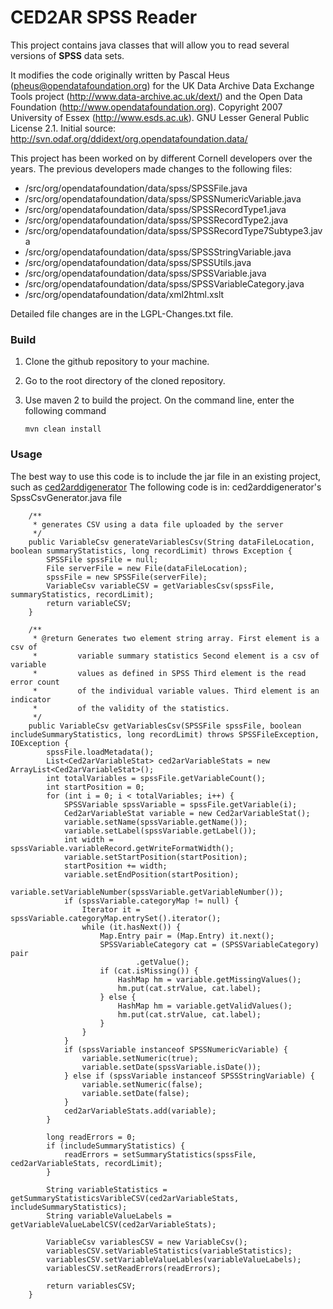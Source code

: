 # CED2AR SPSS Reader

This project contains java classes that will allow you to read several versions of **SPSS** data sets.

It modifies the code originally written by Pascal Heus (pheus@opendatafoundation.org) for the UK Data Archive Data Exchange Tools project (http://www.data-archive.ac.uk/dext/) and the Open Data Foundation (http://www.opendatafoundation.org). Copyright 2007 University of Essex (http://www.esds.ac.uk). GNU Lesser General Public License 2.1.  Initial source: http://svn.odaf.org/ddidext/org.opendatafoundation.data/ 

This project has been worked on by different Cornell developers over the years.  The previous
developers made changes to the following files:

-  /src/org/opendatafoundation/data/spss/SPSSFile.java
-  /src/org/opendatafoundation/data/spss/SPSSNumericVariable.java
-  /src/org/opendatafoundation/data/spss/SPSSRecordType1.java
-  /src/org/opendatafoundation/data/spss/SPSSRecordType2.java
-  /src/org/opendatafoundation/data/spss/SPSSRecordType7Subtype3.java
-  /src/org/opendatafoundation/data/spss/SPSSStringVariable.java
-  /src/org/opendatafoundation/data/spss/SPSSUtils.java
-  /src/org/opendatafoundation/data/spss/SPSSVariable.java
-  /src/org/opendatafoundation/data/spss/SPSSVariableCategory.java
-  /src/org/opendatafoundation/data/xml2html.xslt

Detailed file changes are in the LGPL-Changes.txt file.


### Build

1. Clone the github repository to your machine.
2. Go to the root directory of the cloned repository.
3. Use maven 2 to build the project. On the command line, enter the following command

   ```mvn clean install```  


### Usage 

The best way to use this code is to include the jar file in an existing project, such as [ced2arddigenerator](https://github.com/ncrncornell/ced2arddigenerator) 
The following code is in: ced2arddigenerator's SpssCsvGenerator.java file
```
	/**
	 * generates CSV using a data file uploaded by the server
	 */
	public VariableCsv generateVariablesCsv(String dataFileLocation, boolean summaryStatistics, long recordLimit) throws Exception {
		SPSSFile spssFile = null;
		File serverFile = new File(dataFileLocation);
		spssFile = new SPSSFile(serverFile);
		VariableCsv variableCSV = getVariablesCsv(spssFile, summaryStatistics, recordLimit);
		return variableCSV;
	}

	/**
	 * @return Generates two element string array. First element is a csv of
	 *         variable summary statistics Second element is a csv of variable
	 *         values as defined in SPSS Third element is the read error count
	 *         of the individual variable values. Third element is an indicator
	 *         of the validity of the statistics.
	 */
	public VariableCsv getVariablesCsv(SPSSFile spssFile, boolean includeSummaryStatistics, long recordLimit) throws SPSSFileException, IOException {
		spssFile.loadMetadata();
		List<Ced2arVariableStat> ced2arVariableStats = new ArrayList<Ced2arVariableStat>();
		int totalVariables = spssFile.getVariableCount();
		int startPosition = 0;
		for (int i = 0; i < totalVariables; i++) {
			SPSSVariable spssVariable = spssFile.getVariable(i);
			Ced2arVariableStat variable = new Ced2arVariableStat();
			variable.setName(spssVariable.getName());
			variable.setLabel(spssVariable.getLabel());
			int width = spssVariable.variableRecord.getWriteFormatWidth();
			variable.setStartPosition(startPosition);
			startPosition += width;
			variable.setEndPosition(startPosition);
			variable.setVariableNumber(spssVariable.getVariableNumber());
			if (spssVariable.categoryMap != null) {
				Iterator it = spssVariable.categoryMap.entrySet().iterator();
				while (it.hasNext()) {
					Map.Entry pair = (Map.Entry) it.next();
					SPSSVariableCategory cat = (SPSSVariableCategory) pair
							.getValue();
					if (cat.isMissing()) {
						HashMap hm = variable.getMissingValues();
						hm.put(cat.strValue, cat.label);
					} else {
						HashMap hm = variable.getValidValues();
						hm.put(cat.strValue, cat.label);
					}
				}
			}
			if (spssVariable instanceof SPSSNumericVariable) {
				variable.setNumeric(true);
				variable.setDate(spssVariable.isDate());
			} else if (spssVariable instanceof SPSSStringVariable) {
				variable.setNumeric(false);
				variable.setDate(false);
			}
			ced2arVariableStats.add(variable);
		}

		long readErrors = 0;
		if (includeSummaryStatistics) {
			readErrors = setSummaryStatistics(spssFile, ced2arVariableStats, recordLimit);
		}

		String variableStatistics = getSummaryStatisticsVaribleCSV(ced2arVariableStats, includeSummaryStatistics);
		String variableValueLabels = getVariableValueLabelCSV(ced2arVariableStats);

		VariableCsv variablesCSV = new VariableCsv();
		variablesCSV.setVariableStatistics(variableStatistics);
		variablesCSV.setVariableValueLables(variableValueLabels);
		variablesCSV.setReadErrors(readErrors);

		return variablesCSV;
	}
```

